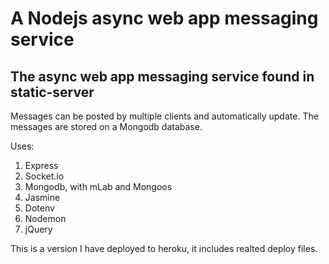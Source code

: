 # A Nodejs async web app messaging service

## The async web app messaging service found in static-server

Messages can be posted by multiple clients and automatically update.
The messages are stored on a Mongodb database.

Uses:
1. Express
2. Socket.io 
3. Mongodb, with mLab and Mongoos
4. Jasmine
5. Dotenv
6. Nodemon
7. jQuery

This is a version I have deployed to heroku, it includes realted deploy files.